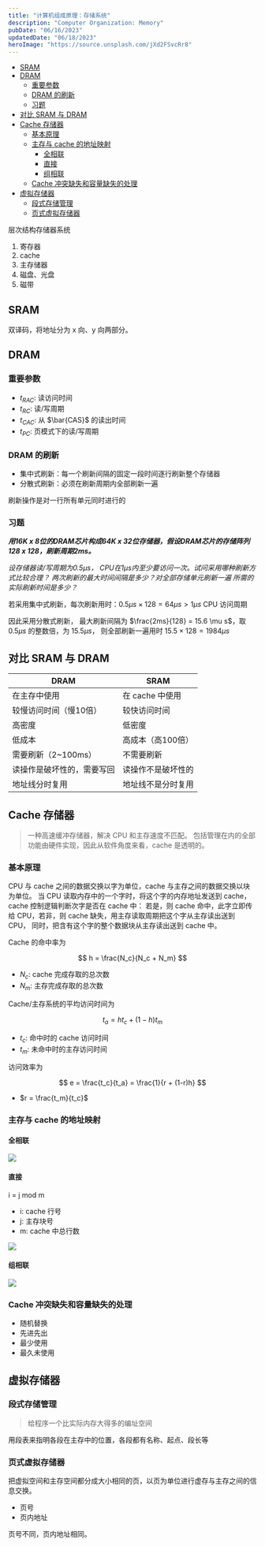 ```yaml
---
title: "计算机组成原理：存储系统"
description: "Computer Organization: Memory"
pubDate: "06/16/2023"
updatedDate: "06/18/2023"
heroImage: "https://source.unsplash.com/jXd2FSvcRr8"
---
```


<!--toc:start-->
- [SRAM](#sram)
- [DRAM](#dram)
  - [重要参数](#重要参数)
  - [DRAM 的刷新](#dram-的刷新)
  - [习题](#习题)
- [对比 SRAM 与 DRAM](#对比-sram-与-dram)
- [Cache 存储器](#cache-存储器)
  - [基本原理](#基本原理)
  - [主存与 cache 的地址映射](#主存与-cache-的地址映射)
    - [全相联](#全相联)
    - [直接](#直接)
    - [组相联](#组相联)
  - [Cache 冲突缺失和容量缺失的处理](#cache-冲突缺失和容量缺失的处理)
- [虚拟存储器](#虚拟存储器)
  - [段式存储管理](#段式存储管理)
  - [页式虚拟存储器](#页式虚拟存储器)
<!--toc:end-->

层次结构存储器系统
1. 寄存器
2. cache
3. 主存储器
4. 磁盘、光盘
5. 磁带

## SRAM

双译码，将地址分为 x 向、y 向两部分。

## DRAM

### 重要参数

- $t_{RAC}$: 读访问时间
- $t_{RC}$: 读/写周期
- $t_{CAC}$: 从 $\bar{CAS}$ 的读出时间
- $t_{PC}$: 页模式下的读/写周期

### DRAM 的刷新

- 集中式刷新：每一个刷新间隔的固定一段时间逐行刷新整个存储器
- 分散式刷新：必须在刷新周期内全部刷新一遍

刷新操作是对一行所有单元同时进行的

### 习题

***用16K x 8位的DRAM芯片构成64K x 32位存储器，假设DRAM芯片的存储阵列128 x 128，刷新周期2ms。***

*设存储器读/写周期为0.5μs， CPU在1μs内至少要访问一次。试问采用哪种刷新方式比较合理？
两次刷新的最大时间间隔是多少？对全部存储单元刷新一遍 所需的实际刷新时间是多少？*

若采用集中式刷新，每次刷新用时：$0.5\mu s \times 128 = 64\mu s > 1\mu s$ CPU 访问周期

因此采用分散式刷新，
最大刷新间隔为 $\frac{2ms}{128} = 15.6 \mu s$，取 $0.5 \mu s$ 的整数倍，为 $15.5 \mu s$，
则全部刷新一遍用时 $15.5\times 128 = 1984 \mu s$

## 对比 SRAM 与 DRAM

| DRAM | SRAM |
|------|------|
| 在主存中使用 | 在 cache 中使用 |
| 较慢访问时间（慢10倍） | 较快访问时间 |
| 高密度 | 低密度 |
| 低成本 | 高成本（高100倍） |
| 需要刷新（2~100ms） | 不需要刷新 |
| 读操作是破坏性的，需要写回 | 读操作不是破坏性的 |
| 地址线分时复用 | 地址线不是分时复用 |

## Cache 存储器

> 一种高速缓冲存储器，解决 CPU 和主存速度不匹配。
> 包括管理在内的全部功能由硬件实现，因此从软件角度来看，cache 是透明的。

### 基本原理

CPU 与 cache 之间的数据交换以字为单位，cache 与主存之间的数据交换以块为单位。
当 CPU 读取内存中的一个字时，将这个字的内存地址发送到 cache，cache 控制逻辑判断次字是否在 cache 中：
若是，则 cache 命中，此字立即传给 CPU，若非，则 cache 缺失，用主存读取周期把这个字从主存读出送到 CPU，
同时，把含有这个字的整个数据块从主存读出送到 cache 中。

Cache 的命中率为

$$
h = \frac{N_c}{N_c + N_m}
$$
- $N_c$: cache 完成存取的总次数
- $N_m$: 主存完成存取的总次数

Cache/主存系统的平均访问时间为

$$
t_a = h t_c + (1-h) t_m
$$
- $t_c$: 命中时的 cache 访问时间
- $t_m$: 未命中时的主存访问时间

访问效率为

$$
e = \frac{t_c}{t_a} = \frac{1}{r + (1-r)h}
$$
- $r = \frac{t_m}{t_c}$

### 主存与 cache 的地址映射

#### 全相联

![](../../../assets/computer_organization/full_connect.png)

#### 直接

i = j mod m
- i: cache 行号
- j: 主存块号
- m: cache 中总行数

![](../../../assets/computer_organization/direct.png)

#### 组相联

![](../../../assets/computer_organization/group.png)

### Cache 冲突缺失和容量缺失的处理

- 随机替换
- 先进先出
- 最少使用
- 最久未使用

## 虚拟存储器

### 段式存储管理

> 给程序一个比实际内存大得多的编址空间

用段表来指明各段在主存中的位置，各段都有名称、起点、段长等

### 页式虚拟存储器

把虚拟空间和主存空间都分成大小相同的页，以页为单位进行虚存与主存之间的信息交换。
- 页号
- 页内地址

页号不同，页内地址相同。

